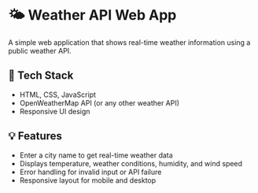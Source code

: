 

# 🌤️ Weather API Web App

A simple web application that shows real-time weather information using a public weather API.

## 🔧 Tech Stack
- HTML, CSS, JavaScript
- OpenWeatherMap API (or any other weather API)
- Responsive UI design

## 💡 Features
- Enter a city name to get real-time weather data
- Displays temperature, weather conditions, humidity, and wind speed
- Error handling for invalid input or API failure
- Responsive layout for mobile and desktop


